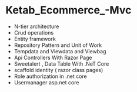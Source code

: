 # Ketab_Ecommerce_-Mvc
- N-tier architecture
- Crud operations
- Entity framework
- Repository Pattern and Unit of Work
- Tempdata and Viewdata and Viewbag
- Api Controllers With Razor Page
- Sweetalert ,  Data Table  With .NeT Core 
- scaffold identity ( razor class pages)
- Role  authorization in .net core
- Usermanager asp.net core
